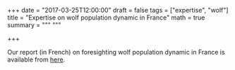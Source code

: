 +++
date = "2017-03-25T12:00:00"
draft = false
tags = ["expertise", "wolf"]
title = "Expertise on wolf population dynamic in France"
math = true
summary = """
"""

+++
 
Our report (in French) on foresighting wolf population dynamic in France is available from 
[here](https://t.co/a6ibQoF7Nr).
